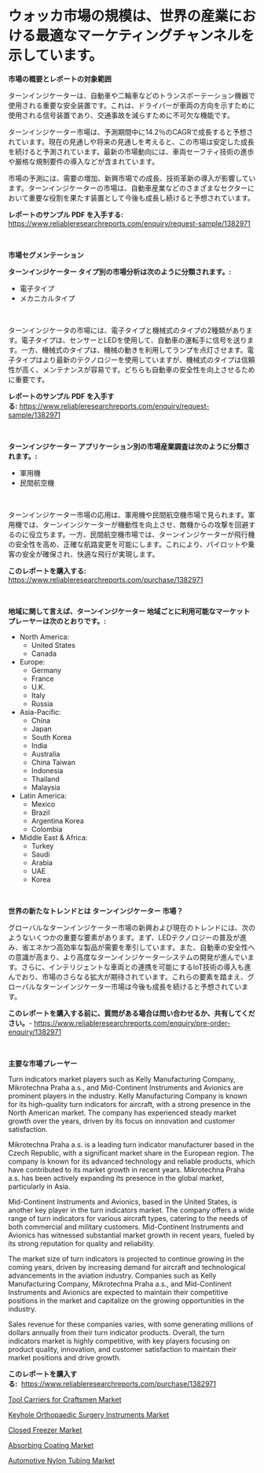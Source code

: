 <p><h1>ウォッカ市場の規模は、世界の産業における最適なマーケティングチャンネルを示しています。</h1></p><p><strong>市場の概要とレポートの対象範囲</strong></p>
<p><p>ターンインジケーターは、自動車や二輪車などのトランスポーテーション機器で使用される重要な安全装置です。これは、ドライバーが車両の方向を示すために使用される信号装置であり、交通事故を減らすために不可欠な機能です。</p><p>ターンインジケーター市場は、予測期間中に14.2％のCAGRで成長すると予想されています。現在の見通しや将来の見通しを考えると、この市場は安定した成長を続けると予測されています。最新の市場動向には、車両セーフティ技術の進歩や厳格な規制要件の導入などが含まれています。</p><p>市場の予測には、需要の増加、新興市場での成長、技術革新の導入が影響しています。ターンインジケーターの市場は、自動車産業などのさまざまなセクターにおいて重要な役割を果たす装置として今後も成長し続けると予想されています。</p></p>
<p><strong>レポートのサンプル PDF を入手する:</strong> <a href="https://www.reliableresearchreports.com/enquiry/request-sample/1382971">https://www.reliableresearchreports.com/enquiry/request-sample/1382971</a></p>
<p>&nbsp;</p>
<p><strong>市場セグメンテーション</strong></p>
<p><strong>ターンインジケーター タイプ別の市場分析は次のように分類されます。:</strong></p>
<p><ul><li>電子タイプ</li><li>メカニカルタイプ</li></ul></p>
<p>&nbsp;</p>
<p><p>ターンインジケータの市場には、電子タイプと機械式のタイプの2種類があります。電子タイプは、センサーとLEDを使用して、自動車の運転手に信号を送ります。一方、機械式のタイプは、機械の動きを利用してランプを点灯させます。電子タイプはより最新のテクノロジーを使用していますが、機械式のタイプは信頼性が高く、メンテナンスが容易です。どちらも自動車の安全性を向上させるために重要です。</p></p>
<p><strong>レポートのサンプル PDF を入手する:</strong>&nbsp;<a href="https://www.reliableresearchreports.com/enquiry/request-sample/1382971">https://www.reliableresearchreports.com/enquiry/request-sample/1382971</a></p>
<p>&nbsp;</p>
<p><strong> ターンインジケーター アプリケーション別の市場産業調査は次のように分類されます。:</strong></p>
<p><ul><li>軍用機</li><li>民間航空機</li></ul></p>
<p>&nbsp;</p>
<p><p>ターンインジケーター市場の応用は、軍用機や民間航空機市場で見られます。軍用機では、ターンインジケーターが機動性を向上させ、敵機からの攻撃を回避するのに役立ちます。一方、民間航空機市場では、ターンインジケーターが飛行機の安全性を高め、正確な航路変更を可能にします。これにより、パイロットや乗客の安全が確保され、快適な飛行が実現します。</p></p>
<p><strong>このレポートを購入する:</strong>&nbsp; <a href="https://www.reliableresearchreports.com/purchase/1382971">https://www.reliableresearchreports.com/purchase/1382971</a></p>
<p>&nbsp;</p>
<p><strong>地域に関して言えば、ターンインジケーター 地域ごとに利用可能なマーケットプレーヤーは次のとおりです。:</strong></p>
<p><ul>
    <li>
        North America:
        <ul>
            <li>United States</li>
            <li>Canada</li>
        </ul>
    </li>
    <li>
        Europe:
        <ul>
            <li>Germany</li>
            <li>France</li>
            <li>U.K.</li>
            <li>Italy</li>
            <li>Russia</li>
        </ul>
    </li>
    <li>
        Asia-Pacific:
        <ul>
            <li>China</li>
            <li>Japan</li>
            <li>South Korea</li>
            <li>India</li>
            <li>Australia</li>
            <li>China Taiwan</li>
            <li>Indonesia</li>
            <li>Thailand</li>
            <li>Malaysia</li>
        </ul>
    </li>
    <li>
        Latin America:
        <ul>
            <li>Mexico</li>
            <li>Brazil</li>
            <li>Argentina Korea</li>
            <li>Colombia</li>
        </ul>
    </li>
    <li>
        Middle East & Africa:
        <ul>
            <li>Turkey</li>
            <li>Saudi</li>
            <li>Arabia</li>
            <li>UAE</li>
            <li>Korea</li>
        </ul>
    </li>
    </ul></p>
<p>&nbsp;</p>
<p><strong>世界の新たなトレンドとは ターンインジケーター 市場？</strong></p>
<p><p>グローバルなターンインジケーター市場の新興および現在のトレンドには、次のようないくつかの重要な要素があります。まず、LEDテクノロジーの普及が進み、省エネかつ高効率な製品が需要を牽引しています。また、自動車の安全性への意識が高まり、より高度なターンインジケーターシステムの開発が進んでいます。さらに、インテリジェントな車両との連携を可能にするIoT技術の導入も進んでおり、市場のさらなる拡大が期待されています。これらの要素を踏まえ、グローバルなターンインジケーター市場は今後も成長を続けると予想されています。</p></p>
<p><strong>このレポートを購入する前に、質問がある場合は問い合わせるか、共有してください。</strong>- <a href="https://www.reliableresearchreports.com/enquiry/pre-order-enquiry/1382971">https://www.reliableresearchreports.com/enquiry/pre-order-enquiry/1382971</a></p>
<p>&nbsp;</p>
<p><strong>主要な市場プレーヤー</strong></p>
<p><p>Turn indicators market players such as Kelly Manufacturing Company, Mikrotechna Praha a.s., and Mid-Continent Instruments and Avionics are prominent players in the industry. Kelly Manufacturing Company is known for its high-quality turn indicators for aircraft, with a strong presence in the North American market. The company has experienced steady market growth over the years, driven by its focus on innovation and customer satisfaction.</p><p>Mikrotechna Praha a.s. is a leading turn indicator manufacturer based in the Czech Republic, with a significant market share in the European region. The company is known for its advanced technology and reliable products, which have contributed to its market growth in recent years. Mikrotechna Praha a.s. has been actively expanding its presence in the global market, particularly in Asia.</p><p>Mid-Continent Instruments and Avionics, based in the United States, is another key player in the turn indicators market. The company offers a wide range of turn indicators for various aircraft types, catering to the needs of both commercial and military customers. Mid-Continent Instruments and Avionics has witnessed substantial market growth in recent years, fueled by its strong reputation for quality and reliability.</p><p>The market size of turn indicators is projected to continue growing in the coming years, driven by increasing demand for aircraft and technological advancements in the aviation industry. Companies such as Kelly Manufacturing Company, Mikrotechna Praha a.s., and Mid-Continent Instruments and Avionics are expected to maintain their competitive positions in the market and capitalize on the growing opportunities in the industry.</p><p>Sales revenue for these companies varies, with some generating millions of dollars annually from their turn indicator products. Overall, the turn indicators market is highly competitive, with key players focusing on product quality, innovation, and customer satisfaction to maintain their market positions and drive growth.</p></p>
<p><strong>このレポートを購入する:</strong>&nbsp;&nbsp;<a href="https://www.reliableresearchreports.com/purchase/1382971">https://www.reliableresearchreports.com/purchase/1382971</a></p>
<p><p><a href="https://github.com/angelajermaine/Market-Research-Report-List-2/blob/main/tool-carriers-for-craftsmen-market.md">Tool Carriers for Craftsmen Market</a></p><p><a href="https://github.com/beatblasta/Market-Research-Report-List-2/blob/main/keyhole-orthopaedic-surgery-instruments-market.md">Keyhole Orthopaedic Surgery Instruments Market</a></p><p><a href="https://view.publitas.com/reportprime-1/global-closed-freezer-market-size-and-market-trends-insights-and-projections-from-2024-to-2031/">Closed Freezer Market</a></p><p><a href="https://metal-farmhouse-e95.notion.site/Absorbing-Coating-Market-Size-Share-Trends-Analysis-Report-By-Material-By-Type-By-End-user-By--d9d976e5f40a427695348da2753db19f">Absorbing Coating Market</a></p><p><a href="https://view.publitas.com/reportprime-1/automotive-nylon-tubing-market-provides-detailed-segmentation-of-this-market-based-on-type-application-and-region-and-forecast-for-the-period-from-2024-2031/">Automotive Nylon Tubing Market</a></p></p>